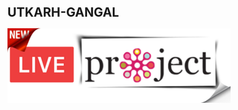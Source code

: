 # UTKARH-GANGAL
<a><img src="https://github.com/UTKARSH-D72/Module-3/blob/f13207c20fbc38dd3ce2058ba47b5fc90aa0b2a3/live_project.jpg" alt="Alt text" title="Optional title"></a> 
